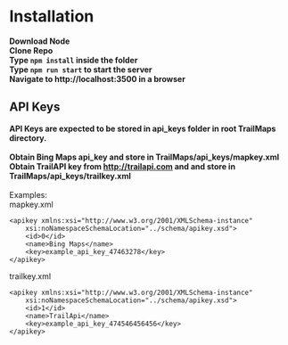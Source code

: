 # Installation
**Download Node**<br>
**Clone Repo**<br>
**Type `npm install` inside the folder**<br>
**Type `npm run start` to start the server**<br>
**Navigate to http://localhost:3500 in a browser** <br>
## API Keys
**API Keys are expected to be stored in api_keys folder in root TrailMaps directory.**<br><br>
**Obtain Bing Maps api_key and store in TrailMaps/api_keys/mapkey.xml**<br>
**Obtain TrailAPI key from http://trailapi.com and and store in TrailMaps/api_keys/trailkey.xml**<br><br>
Examples:<br>
mapkey.xml
```
<apikey xmlns:xsi="http://www.w3.org/2001/XMLSchema-instance"
    xsi:noNamespaceSchemaLocation="../schema/apikey.xsd">
    <id>0</id>
    <name>Bing Maps</name>
    <key>example_api_key_47463278</key>
</apikey>
```
trailkey.xml
```
<apikey xmlns:xsi="http://www.w3.org/2001/XMLSchema-instance"
    xsi:noNamespaceSchemaLocation="../schema/apikey.xsd">
    <id>1</id>
    <name>TrailApi</name>
    <key>example_api_key_474546456456</key>
</apikey>
```